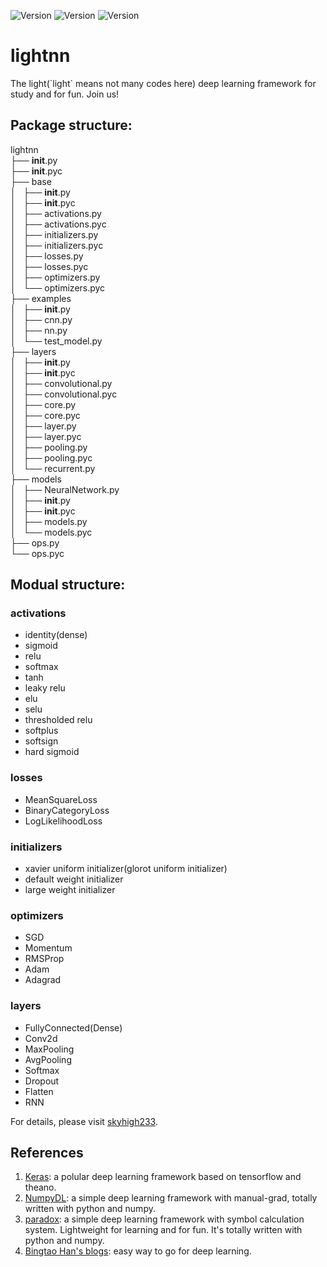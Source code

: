 ![Version](https://img.shields.io/badge/Version-0.0.3-blue.svg) ![Version](https://img.shields.io/badge/Python-2.7-green.svg) ![Version](https://img.shields.io/badge/Numpy-green.svg)

# lightnn
The light(\`light\` means not many codes here) deep learning framework for study and for fun. Join us!

## Package structure:

lightnn  
├── __init__.py  
├── __init__.pyc  
├── base  
│   ├── __init__.py  
│   ├── __init__.pyc  
│   ├── activations.py  
│   ├── activations.pyc  
│   ├── initializers.py  
│   ├── initializers.pyc  
│   ├── losses.py  
│   ├── losses.pyc  
│   ├── optimizers.py  
│   └── optimizers.pyc  
├── examples  
│   ├── __init__.py  
│   ├── cnn.py  
│   ├── nn.py  
│   └── test_model.py  
├── layers  
│   ├── __init__.py  
│   ├── __init__.pyc  
│   ├── convolutional.py  
│   ├── convolutional.pyc  
│   ├── core.py  
│   ├── core.pyc  
│   ├── layer.py  
│   ├── layer.pyc  
│   ├── pooling.py  
│   ├── pooling.pyc  
│   └── recurrent.py  
├── models  
│   ├── NeuralNetwork.py  
│   ├── __init__.py  
│   ├── __init__.pyc  
│   ├── models.py  
│   └── models.pyc  
├── ops.py  
└── ops.pyc  

## Modual structure:

### activations

* identity(dense)
* sigmoid
* relu
* softmax
* tanh
* leaky relu
* elu
* selu
* thresholded relu
* softplus
* softsign
* hard sigmoid

### losses

* MeanSquareLoss
* BinaryCategoryLoss
* LogLikelihoodLoss

### initializers

* xavier uniform initializer(glorot uniform initializer)
* default weight initializer
* large weight initializer

### optimizers

* SGD
* Momentum
* RMSProp
* Adam
* Adagrad

### layers

* FullyConnected(Dense)
* Conv2d
* MaxPooling
* AvgPooling
* Softmax
* Dropout
* Flatten
* RNN



For details, please visit [skyhigh233](http://skyhigh233.com).

## References
1. [Keras](https://github.com/fchollet/keras): a polular deep learning framework based on tensorflow and theano.
2. [NumpyDL](https://github.com/oujago/NumpyDL): a simple deep learning framework with manual-grad, totally written with python and numpy.
3. [paradox](https://github.com/ictxiangxin/paradox): a simple deep learning framework with symbol calculation system. Lightweight for learning and for fun. It's totally written with python and numpy.
4. [Bingtao Han's blogs](https://zybuluo.com/hanbingtao/): easy way to go for deep learning.


